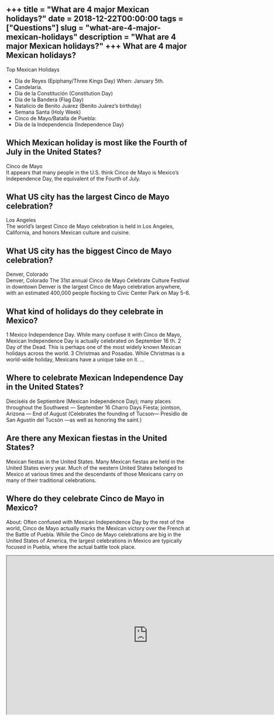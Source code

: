+++
title = "What are 4 major Mexican holidays?"
date = 2018-12-22T00:00:00
tags = ["Questions"]
slug = "what-are-4-major-mexican-holidays"
description = "What are 4 major Mexican holidays?"
+++
What are 4 major Mexican holidays?
----------------------------------

Top Mexican Holidays

- Día de Reyes (Epiphany/Three Kings Day) When: January 5th.
- Candelaria.
- Día de la Constitución (Constitution Day)
- Día de la Bandera (Flag Day)
- Natalicio de Benito Juárez (Benito Juárez’s birthday)
- Semana Santa (Holy Week)
- Cinco de Mayo/Batalla de Puebla:
- Día de la Independencia (Independence Day)

Which Mexican holiday is most like the Fourth of July in the United States?
---------------------------------------------------------------------------

Cinco de Mayo  
It appears that many people in the U.S. think Cinco de Mayo is Mexico’s Independence Day, the equivalent of the Fourth of July.

What US city has the largest Cinco de Mayo celebration?
-------------------------------------------------------

Los Angeles  
The world’s largest Cinco de Mayo celebration is held in Los Angeles, California, and honors Mexican culture and cuisine.

What US city has the biggest Cinco de Mayo celebration?
-------------------------------------------------------

Denver, Colorado  
Denver, Colorado The 31st annual Cinco de Mayo Celebrate Culture Festival in downtown Denver is the largest Cinco de Mayo celebration anywhere, with an estimated 400,000 people flocking to Civic Center Park on May 5-6.

What kind of holidays do they celebrate in Mexico?
--------------------------------------------------

1 Mexico Independence Day. While many confuse it with Cinco de Mayo, Mexican Independence Day is actually celebrated on September 16 th. 2 Day of the Dead. This is perhaps one of the most widely known Mexican holidays across the world. 3 Christmas and Posadas. While Christmas is a world-wide holiday, Mexicans have a unique take on it. …

Where to celebrate Mexican Independence Day in the United States?
-----------------------------------------------------------------

Dieciséis de Septiembre (Mexican Independence Day); many places throughout the Southwest — September 16 Charro Days Fiesta; jointson, Arizona — End of August (Celebrates the founding of Tucson— Presidio de San Agustín del Tucsón —as well as honoring the saint.)

Are there any Mexican fiestas in the United States?
---------------------------------------------------

Mexican fiestas in the United States. Many Mexican fiestas are held in the United States every year. Much of the western United States belonged to Mexico at various times and the descendants of those Mexicans carry on many of their traditional celebrations.

Where do they celebrate Cinco de Mayo in Mexico?
------------------------------------------------

About: Often confused with Mexican Independence Day by the rest of the world, Cinco de Mayo actually marks the Mexican victory over the French at the Battle of Puebla. While the Cinco de Mayo celebrations are big in the United States of America, the largest celebrations in Mexico are typically focused in Puebla, where the actual battle took place.

<iframe allow="accelerometer; autoplay; clipboard-write; encrypted-media; gyroscope; picture-in-picture" allowfullscreen="" class="__youtube_prefs__  epyt-is-override  no-lazyload" data-no-lazy="1" data-origheight="433" data-origwidth="770" data-skipgform_ajax_framebjll="" height="433" id="_ytid_69035" loading="lazy" src="https://www.youtube.com/embed/9p43hyyfQNU?enablejsapi=1&autoplay=0&cc_load_policy=0&cc_lang_pref=&iv_load_policy=1&loop=0&modestbranding=0&rel=1&fs=1&playsinline=0&autohide=2&theme=dark&color=red&controls=1&" title="YouTube player" width="770"></iframe>